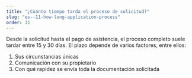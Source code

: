 ```yaml
---
title: "¿Cuánto tiempo tarda el proceso de solicitud?"
slug: "es--11-how-long-application-process"
order: 11
---
```


Desde la solicitud hasta el pago de asistencia, el proceso completo suele tardar entre 15 y 30 días. El plazo depende de varios factores, entre ellos:

1. Sus circunstancias únicas
2. Comunicación con su propietario
3. Con qué rapidez se envía toda la documentación solicitada